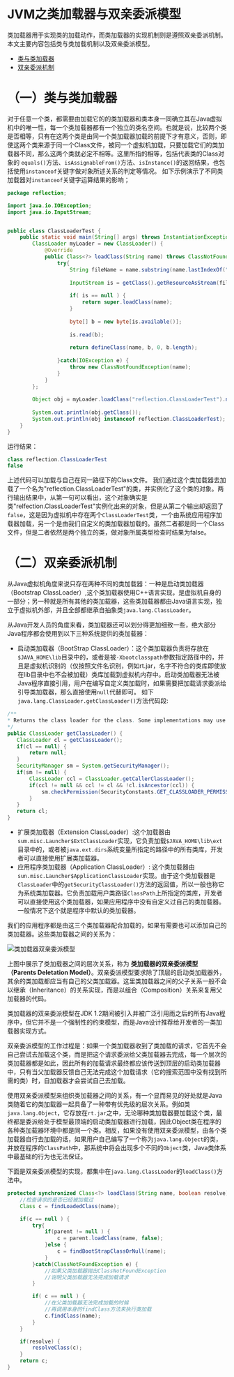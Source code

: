 # JVM之类加载器与双亲委派模型
类加载器用于实现类的加载动作，而类加载器的实现机制则是遵照双亲委派机制。 本文主要内容包括类与类加载机制以及双亲委派模型。

* [类与类加载器](#一类与类加载器)
* [双亲委派机制](#二双亲委派机制)

# （一）类与类加载器

对于任意一个类，都需要由加载它的的类加载器和类本身一同确立其在Java虚拟机中的唯一性，每一个类加载器都有一个独立的类名空间。也就是说，比较两个类是否相等，只有在这两个类是由同一个类加载器加载的前提下才有意义，否则，即使这两个类来源于同一个Class文件，被同一个虚拟机加载，只要加载它们的类加载器不同，那么这两个类就必定不相等。这里所指的相等，包括代表类的Class对象的	`equals()`方法、`isAssignableFrom()`方法、`isInstance()`的返回结果，也包括使用`instanceof`关键字做对象所述关系的判定等情况。 如下示例演示了不同类加载器对`instanceof`关键字运算结果的影响；

```java
package reflection;

import java.io.IOException;
import java.io.InputStream;


public class ClassLoaderTest {
	public static void main(String[] args) throws InstantiationException, IllegalAccessException, ClassNotFoundException {
		ClassLoader myLoader = new ClassLoader() {
			@Override 
			public Class<?> loadClass(String name) throws ClassNotFoundException {
				try{
					String fileName = name.substring(name.lastIndexOf(".")+1) + ".class";
					
					InputStream is = getClass().getResourceAsStream(fileName);
					
					if( is == null ) {
						return super.loadClass(name);
					}
					
					byte[] b = new byte[is.available()];
					
					is.read(b);
					
					return defineClass(name, b, 0, b.length);
					
				}catch(IOException e) {
					throw new ClassNotFoundException(name);
				}
			}
		};
		
		Object obj = myLoader.loadClass("reflection.ClassLoaderTest").newInstance();
		
		System.out.println(obj.getClass());
		System.out.println(obj instanceof reflection.ClassLoaderTest);
	}
}

```
运行结果：

```java
class reflection.ClassLoaderTest
false
```

上述代码可以加载与自己在同一路径下的Class文件。 我们通过这个类加载器去加载了一个名为"reflection.ClassLoaderTest"的类，并实例化了这个类的对象。两行输出结果中，从第一句可以看出，这个对象确实是类"relfection.ClassLoaderTest"实例化出来的对象，但是从第二个输出却返回了`false`，这是因为虚拟机中存在两个`ClassLoaderTest`类，一个由系统应用程序加载器加载，另一个是由我们自定义的类加载器加载的。虽然二者都是同一个Class文件，但是二者依然是两个独立的类，做对象所属类型检查时结果为false。


# （二）双亲委派机制

从Java虚拟机角度来说只存在两种不同的类加载器：一种是启动类加载器（Bootstrap ClassLoader）,这个类加载器使用C++语言实现，是虚拟机自身的一部分；另一种就是所有其他的类加载器，这些类加载器都由Java语言实现，独立于虚拟机外部，并且全部都继承自抽象类`java.lang.ClassLoader`。

从Java开发人员的角度来看，类加载器还可以划分得更加细致一些，绝大部分Java程序都会使用到以下三种系统提供的类加载器：

 - 启动类加载器（BootStrap ClassLoader）：这个类加载器负责将存放在	`$JAVA_HOME\lib`目录中的，或者是被`-Xbootclasspath`参数指定路径中的，并且是虚拟机识别的（仅按照文件名识别，例如rt.jar，名字不符合的类库即使放在lib目录中也不会被加载）类库加载到虚拟机内存中。启动类加载器无法被Java程序直接引用，用户在编写自定义类加载时，如果需要把加载请求委派给引导类加载器，那么直接使用`null`代替即可。 如下`java.lang.ClassLoader.getClassLoader()`方法代码段:

 ```java
/**
 * Returns the class loader for the class. Some implementations may use null to represent the bootstrap class loader. This method will return null in such implementations if this class was loaded by the bootstrap class loader.
 */
public ClassLoader getClassLoader() {
	ClassLoader cl = getClassLoader();
	if(cl == null) {
		return null;
	}
	SecurityManager sm = System.getSecurityManager();
	if(sm != null) {
		ClassLoader ccl = ClassLoader.getCallerClassLoader();
		if(ccl != null && ccl != cl && !cl.isAncestor(ccl)) {
			sm.checkPermission(SecurityConstants.GET_CLASSLOADER_PERMISSION);
		}
	}
	return cl;
}
 ```

- 扩展类加载器（Extension ClassLoader）:这个加载器由`sum.misc.Launcher$ExtClassLoader`实现，它负责加载`$JAVA_HOME\lib\ext`目录中的，或者被`java.ext.dirs`系统变量所指定的路径中的所有类库，开发者可以直接使用扩展类加载器。
- 应用程序类加载器（Application ClassLoader）: 这个类加载器由`sun.misc.Launcher$ApplicationClassLoader`实现。由于这个类加载器是`ClassLoader`中的`getSecurityClassLoader()`方法的返回值，所以一般也称它为系统类加载器。它负责加载用户类路径`ClassPath`上所指定的类库，开发者可以直接使用这个类加载器，如果应用程序中没有自定义过自己的类加载器。一般情况下这个就是程序中默认的类加载器。

我们的应用程序都是由这三个类加载器配合加载的，如果有需要也可以添加自己的类加载器。这些类加载器之间的关系为：

![类加载器双亲委派模型](./images/类加载器双亲委派模型.png)

上图中展示了类加载器之间的层次关系，称为 **类加载器的双亲委派模型（Parents Deletation Model）**。双亲委派模型要求除了顶层的启动类加载器外，其余的类加载都应当有自己的父类加载器。这里类加载器之间的父子关系一般不会以继承（Inheritance）的关系实现，而是以组合（Composition）关系来复用父加载器的代码。

类加载器的双亲委派模型在JDK 1.2期间被引入并被广泛引用雨之后的所有Java程序中，但它并不是一个强制性的约束模型，而是Java设计推荐给开发者的一类加载器实现方式。

双亲委派模型的工作过程是：如果一个类加载器收到了类加载的请求，它首先不会自己尝试去加载这个类，而是把这个请求委派给父类加载器去完成，每一个层次的类加载器都是如此，因此所有的加载请求最终都应该传送到顶层的启动类加载器中，只有当父加载器反馈自己无法完成这个加载请求（它的搜索范围中没有找到所需的类）时，自加载器才会尝试自己去加载。

使用双亲委派模型来组织类加载器之间的关系，有一个显而易见的好处就是Java类随着它的类加载器一起具备了一种带有优先级的层次关系。例如类`java.lang.Object`，它存放在`rt.jar`之中，无论哪种类加载器要加载这个类，最终都是委派给处于模型最顶端的启动类加载器进行加载，因此Object类在程序的各种类加载器环境中都是同一个类。相反，如果没有使用双亲委派模型，由各个类加载器自行去加载的话，如果用户自己编写了一个称为`java.lang.Object`的类，并放在程序的`ClassPath`中，那系统中将会出现多个不同的`Object`类，Java类体系中最基础的行为也无法保证。

下面是双亲委派模型的实现，都集中在`java.lang.ClassLoader`的`loadClass()`方法中。

```java
protected synchronized Class<?> loadClass(String name, boolean resolve) throws ClassNotFoundException {
	//检查请求的是否已经被加载过
	Class c = findLoadedClass(name);

	if(c == null ) {
		try{
			if(parent != null ) {
				c = parent.loadClass(name, false);
			}else {
				c = findBootStrapClassOrNull(name);
			}
		}catch(ClassNotFoundException e) {
			//如果父类加载器抛出ClassNotFoundException
			//说明父类加载器无法完成加载请求
		}

		if( c == null ) {
			//在父类加载器无法完成加载的时候
			//再调用本身的findClass方法来执行类加载
			c.findClass(name);
		}
	}

	if(resolve) {
		resolveClass(c);
	}
	return c;
}

```